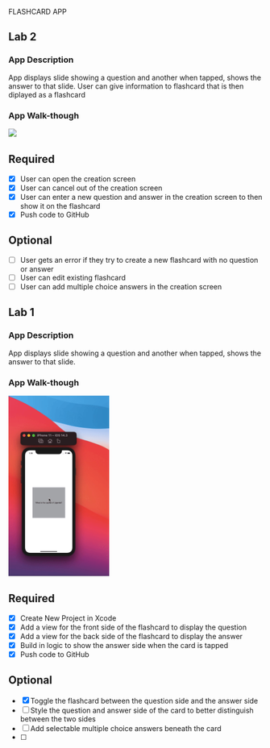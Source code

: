 FLASHCARD APP
## Lab 2

### App Description
App displays slide showing a question and another when tapped, shows the answer to that slide.
User can give information to flashcard that is then diplayed as a flashcard

### App Walk-though
<img src= "https://im6.ezgif.com/tmp/ezgif-6-3ac8a55af976.gif" width=250 />

## Required
- [x] User can open the creation screen
- [x] User can cancel out of the creation screen
- [x] User can enter a new question and answer in the creation screen to then show it on the flashcard
- [x] Push code to GitHub
## Optional
- [ ] User gets an error if they try to create a new flashcard with no question or answer
- [ ] User can edit existing flashcard
- [ ] User can add multiple choice answers in the creation screen

## Lab 1

### App Description
App displays slide showing a question and another when tapped, shows the answer to that slide.

### App Walk-though
<img src="https://raw.githubusercontent.com/Rat-a-tail/Flashcards/main/ezgif.com-gif-maker%20(4).gif" width=200><br>


## Required
- [x] Create New Project in Xcode
- [x] Add a view for the front side of the flashcard to display the question
- [x] Add a view for the back side of the flashcard to display the answer
- [x] Build in logic to show the answer side when the card is tapped
- [x] Push code to GitHub
## Optional
- [x] Toggle the flashcard between the question side and the answer side
- [ ] Style the question and answer side of the card to better distinguish between the two sides
- [ ] Add selectable multiple choice answers beneath the card
- [ ] 


